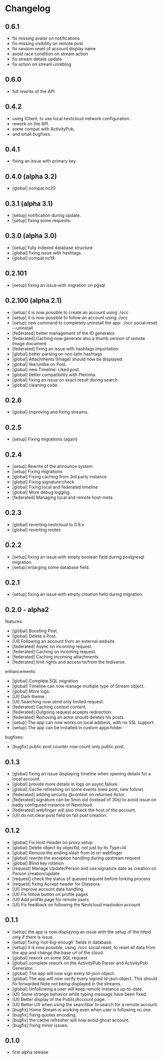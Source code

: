 <!--
  - SPDX-FileCopyrightText: 2018-2024 Nextcloud GmbH and Nextcloud contributors
  - SPDX-License-Identifier: AGPL-3.0-or-later
-->
# Changelog

## 0.6.1

- fix missing avatar on notifications
- fix missing visibility on remote post
- fix random reset of account display name 
- avoid race condition on stream action
- fix stream details update
- fix action on stream unreblog


## 0.6.0

- full rewrite of the API


## 0.4.2

- using IClient, to use local nextcloud network configuration.
- rework on the API.
- some compat with ActivityPub,
- and small bugfixes.


## 0.4.1

- fixing an issue with primary key.


## 0.4.0 (alpha 3.2)

- [global] compat nc20


## 0.3.1 (alpha 3.1)

- [setup] notification during update.
- [setup] fixing some requests. 


## 0.3.0 (alpha 3.0)

- [setup] fully indexed database structure.
- [global] fixing issue with hashtags.
- [global] compat nc19.


## 0.2.101

- [setup] fixing an issue with migration on pgsql


## 0.2.100 (alpha 2.1)

- [setup] it is now possible to create an account using ./occ
- [setup] it is now possible to follow an account using ./occ
- [setup] new command to completely uninstall the app: ./occ social:reset --uninstall 
- [federated] better management of the ID generator.
- [federated] Caching now generate also a thumb version of remote Image document.
- [federated] fixing an issue with hashtags importation
- [global] better parsing on non-latin hashtags
- [global] Attachments (Image) should now be displayed.
- [global] like/unlike on Post.
- [global] new Timeline: Liked post.
- [global] better compatibility with Pleroma.
- [global] fixing an issue on exact result during search. 
- [global] cleaning code.



## 0.2.6

- [global] Improving and fixing streams.


## 0.2.5

- [setup] Fixing migrations (again)


## 0.2.4

- [setup] Rewrite of the announce system
- [setup] Fixing migrations
- [global] Fixing caching from 3rd party instance 
- [global] Fixing signature check
- [global] Fixing local and federated timeline
- [global] More debug logging
- [federated] Managing local and remote host-meta


## 0.2.3

- [global] reverting nextcloud to 0.9.x
- [global] reverting routes


## 0.2.2

- [setup] fixing an issue with empty boolean field during postgresql migration.
- [setup] enlarging some database field.


## 0.2.1

- [setup] fixing an issue with empty creation field during migration.


## 0.2.0 - alpha2


features:

- [global] Boosting Post.
- [global] Delete a Post.
- [UI] Following an account from an external website.
- [federated] Async on incoming request.
- [federated] Caching on incoming request.
- [federated] Caching incoming attachments.
- [federated] limit rights and access to/from the fediverse.


enhancements:

- [global] Complete SQL migration.
- [global] Timeline can now manage multiple type of Stream object.
- [global] More logs.
- [UI] Dark theme.
- [UI] Searching now send only limited request.
- [federated] Caching context content.
- [federated] Outgoing request accepts redirection.
- [federated] Removing an actor should deletes his posts.
- [setup] The app can now works on local address, with no SSL support.
- [setup] The app can be installed in custom apps folder.


bugfixes:

- [bugfix] public post counter now count only public post.



## 0.1.3

- [global] fixing an issue displaying timeline when opening details for a local account.
- [global] provide more details in logs on async failure.
- [global] Cache refreshing on some events (new post, new follow)
- [federated] adding security @context on returned Actor.
- [federated] signature can be 5min old (instead of 30s) to avoid issue on badly configured instance of Nextcloud.
- [federated] webfinger will also check the host of the account.
- [UI] do not clear post field on fail post creation. 


## 0.1.2

- [global] Fix Host Header on proxy setup
- [global] Delete object by objectId, not just by its Type+Id
- [global] Remove the ending slash from Id on webfinger
- [global] rewrite the exception handling during upstream request
- [global] Blind key rotation
- [request] Manage Update/Person and use signature date as creation on Person creation/update
- [request] check the status of queued request before forking process
- [request] fixing Accept header for Diaspora
- [UI] Improve account data handling
- [UI] Fix follow button on profile pages
- [UI] Add profile page for remote users
- [UI] Fix feedback on following the Nextcloud mastodon account


## 0.1.1

- [setup] the app is now displaying an issue with the setup of the httpd only if there is issue.
- [setup] fixing 'not-big-enough' fields in database.
- [setup] it is now possible, using ./occ social:reset, to reset all data from the app and change the base url of the cloud.
- [global] rework on some SQL request
- [global] complete rework on the ActivityPub Parser and ActivityPub Generator.
- [global] The app will now sign every ld-json object. 
- [global] The app will now verify every signed ld-json object. This should fix forwarded Note not being displayed in the streams.
- [global] Unfollowing a user will keep remote instance up-to-date.
- [UI] Some strange behavior while typing message have been fixed.
- [UI] Better display of the Public/Account page.
- [UI] Better UX when using the searchbar to search for a remote account. 
- [bugfix] Home Stream is working even when user is following no one.
- [bugfix] fixing quotes encoding.
- [bugfix] the cache refresher will now avoid ghost account.
- [bugfix] fixing minor issues.



## 0.1.0

- first alpha release
